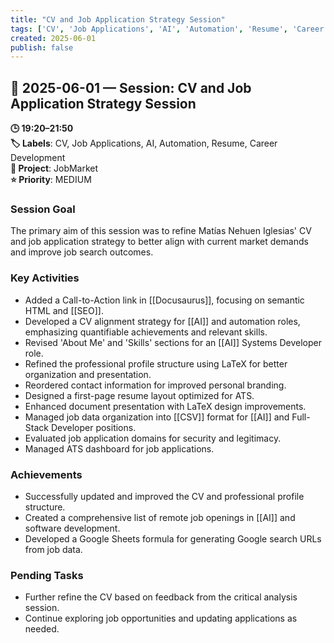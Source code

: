 ```yaml
---
title: "CV and Job Application Strategy Session"
tags: ['CV', 'Job Applications', 'AI', 'Automation', 'Resume', 'Career Development']
created: 2025-06-01
publish: false
---
```


## 📅 2025-06-01 — Session: CV and Job Application Strategy Session

**🕒 19:20–21:50**  
**🏷️ Labels**: CV, Job Applications, AI, Automation, Resume, Career Development  
**📂 Project**: JobMarket  
**⭐ Priority**: MEDIUM  


### Session Goal
The primary aim of this session was to refine Matías Nehuen Iglesias' CV and job application strategy to better align with current market demands and improve job search outcomes.

### Key Activities
- Added a Call-to-Action link in [[Docusaurus]], focusing on semantic HTML and [[SEO]].
- Developed a CV alignment strategy for [[AI]] and automation roles, emphasizing quantifiable achievements and relevant skills.
- Revised 'About Me' and 'Skills' sections for an [[AI]] Systems Developer role.
- Refined the professional profile structure using LaTeX for better organization and presentation.
- Reordered contact information for improved personal branding.
- Designed a first-page resume layout optimized for ATS.
- Enhanced document presentation with LaTeX design improvements.
- Managed job data organization into [[CSV]] format for [[AI]] and Full-Stack Developer positions.
- Evaluated job application domains for security and legitimacy.
- Managed ATS dashboard for job applications.

### Achievements
- Successfully updated and improved the CV and professional profile structure.
- Created a comprehensive list of remote job openings in [[AI]] and software development.
- Developed a Google Sheets formula for generating Google search URLs from job data.

### Pending Tasks
- Further refine the CV based on feedback from the critical analysis session.
- Continue exploring job opportunities and updating applications as needed.
